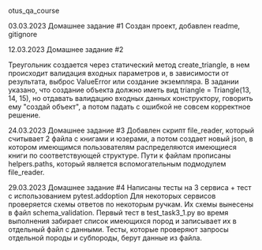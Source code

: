 otus_qa_course


03.03.2023 Домашнее задание #1
Создан проект, добавлен readme, gitignore

12.03.2023 Домашнее задание #2 

Треугольник создается через статический метод create_triangle, в нем происходит валидация
входных параметров и, в зависимости от результата, выброс ValueError или создание экземпляра.
В задании указано, что создание объекта должно иметь вид triangle = Triangle(13, 14, 15), но 
отдавать валидацию входных данных конструктору, говорить ему "создай объект", а потом падать с ошибкой
не совсем корректное решение. 

24.03.2023 Домашнее задание #3
Добавлен скрипт file_reader, который считывает 2 файла с книгами и юзерами, а потом создает 
новый json, в котором имеющимся пользователям распределяются имеющиеся книги по соответствующей структуре.
Пути к файлам прописаны helpers.paths, который является вспомогательным подмодулем file_reader. 

29.03.2023 Домашнее задание #4 
Написаны тесты на 3 сервиса + тест с использованием pytest.addoption
Для некоторых сервисов проверяется схемы ответов по некоторым ручкам. Их схемы вынесены в файл schema_validation.
Первый тест в test_task3_1.py во время выполнения забирает список имеющихся пород и записывает их в отдельный файл с 
данными. Тесты, которые проверяют запросы отдельной породы и субпороды, берут данные из файла.
